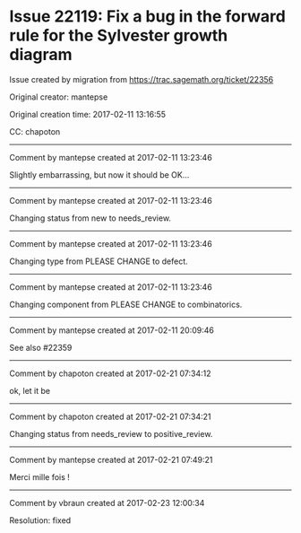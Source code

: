 # Issue 22119: Fix a bug in the forward rule for the Sylvester growth diagram

Issue created by migration from https://trac.sagemath.org/ticket/22356

Original creator: mantepse

Original creation time: 2017-02-11 13:16:55

CC:  chapoton




---

Comment by mantepse created at 2017-02-11 13:23:46

Slightly embarrassing, but now it should be OK...


---

Comment by mantepse created at 2017-02-11 13:23:46

Changing status from new to needs_review.


---

Comment by mantepse created at 2017-02-11 13:23:46

Changing type from PLEASE CHANGE to defect.


---

Comment by mantepse created at 2017-02-11 13:23:46

Changing component from PLEASE CHANGE to combinatorics.


---

Comment by mantepse created at 2017-02-11 20:09:46

See also #22359


---

Comment by chapoton created at 2017-02-21 07:34:12

ok, let it be


---

Comment by chapoton created at 2017-02-21 07:34:21

Changing status from needs_review to positive_review.


---

Comment by mantepse created at 2017-02-21 07:49:21

Merci mille fois !


---

Comment by vbraun created at 2017-02-23 12:00:34

Resolution: fixed
